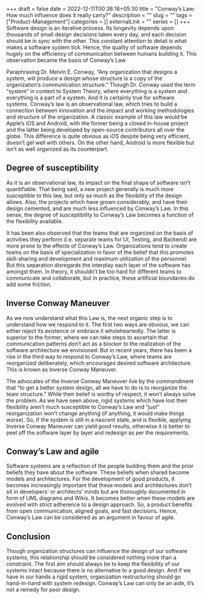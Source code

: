 +++ 
draft = false
date = 2022-12-11T00:38:16+05:30
title = "Conway’s Law: How much influence does it really carry?"
description = ""
slug = ""
tags = ["Product-Management"]
categories = []
externalLink = ""
series = []
+++
Software design is an iterative process. Its longevity depends upon thousands of small design decisions taken every day, and each decision should be in sync with the other. This constant attention to detail is what makes a software system tick. Hence, the quality of software depends hugely on the efficiency of communication between humans building it. This observation became the basis of Conway’s Law.

Paraphrasing Dr. Melvin E. Conway, “Any organization that designs a system, will produce a design whose structure is a copy of the organization’s communication structure.” Though Dr. Conway used the term “system” in context to System Theory, where everything is a system and everything is a part of a system. And it is certainly true for software systems. Conway’s law is an observational law, which tries to build a connection between innovation and the impact and working methodologies and structure of the organization. A classic example of this law would be Apple’s iOS and Android, with the former being a closed in-house project and the latter being developed by open-source contributors all over the globe. This difference is quite obvious as iOS despite being very efficient, doesn’t gel well with others. On the other hand, Android is more flexible but isn’t as well organized as its counterpart.

## Degree of susceptibility
As it is an observational law, its impact on the final shape of software isn’t quantifiable. That being said, a new project generally is much more susceptible to this law, but only as much as the flexibility of the design allows. Also, the projects which have grown considerably, and have their design cemented, and are much less influenced by Conway’s Law. In this sense, the degree of susceptibility to Conway’s Law becomes a function of the flexibility available.

It has been also observed that the teams that are organized on the basis of activities they perform (i.e. separate teams for UI, Testing, and Backend) are more prone to the effects of Conway’s Law. Organizations tend to create teams on the basis of specialization in favor of the belief that this promotes skill-sharing and development and maximum utilization of the personnel. But this separation disregards the interplay each layer of the software has amongst them. In theory, it shouldn’t be too hard for different teams to communicate and collaborate, but in practice, these artificial boundaries do add some friction.

## Inverse Conway Maneuver
As we now understand what this Law is, the next organic step is to understand how we respond to it. The first two ways are obvious, we can either reject its existence or embrace it wholeheartedly. The latter is superior to the former, where we can take steps to ascertain that communication patterns don’t act as a blocker to the realization of the software architecture we envisioned. But in recent years, there has been a rise in the third way to respond to Conway’s Law, where teams are reorganized deliberately, which encourages desired software architecture. This is known as Inverse Conway Maneuver.

The advocates of the Inverse Conway Maneuver live by the commandment that “to get a better system design, all we have to do is to reorganize the team structure.” While their belief is worthy of respect, it won’t always solve the problem. As we have seen above, rigid systems which have lost their flexibility aren’t much susceptible to Conway’s Law and “just” reorganization won’t change anything  (if anything, it would make things worse). So, if the system is still in a nascent state, and is flexible, applying Inverse Conway Maneuver can yield good results, otherwise it is better to peel off the software layer by layer and redesign as per the requirements.

## Conway’s Law and agile
Software systems are a reflection of the people building them and the prior beliefs they have about the software. These beliefs when shared become models and architectures. For the development of good products, it becomes increasingly important that these models and architectures don’t sit in developers' or architects’ minds but are thoroughly documented in form of UML diagrams and Wikis. It becomes better when these models are evolved with strict adherence to a design approach. So, a product benefits from open communication, aligned goals, and fast decisions. Hence, Conway’s Law can be considered as an argument in favour of agile. 

## Conclusion
Though organization structures can influence the design of our software systems, this relationship should be considered nothing more than a constraint. The first aim should always be to keep the flexibility of our systems intact because there is no alternative to a good design. And if we have in our hands a rigid system, organization restructuring should go hand-in-hand with system redesign. Conway’s Law can only be an aide, it’s not a remedy for poor design.
